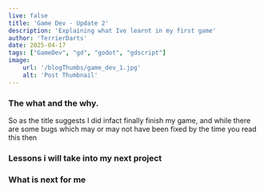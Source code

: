 ```yaml
---
live: false
title: 'Game Dev - Update 2'
description: 'Explaining what Ive learnt in my first game'
author: 'TerrierDarts'
date: 2025-04-17
tags: ["GameDev", "gd", "godot", "gdscript"]
image:
    url: '/blogThumbs/game_dev_1.jpg'
    alt: 'Post Thumbnail'
---
```


### The what and the why.

So as the title suggests I did infact finally finish my game, and while there are some bugs which may or may not have been fixed by the time you read this then

### Lessons i will take into my next project

### What is next for me

